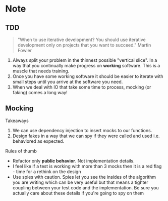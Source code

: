 # Note

## TDD

> "When to use iterative development? You should use iterative development only on projects that you want to succeed."
> Martin Fowler

1. Always split your problem in the thinnest possible "vertical slice". In a way that you continually make progress on **working** software. This is a muscle that needs training.
2. Once you have some working software it should be easier to iterate with small steps until you arrive at the software you need.
2. When we deal with IO that take some time to process, mocking (or faking) comes a long way!

## Mocking

Takeaways

1. We can use dependency injection to insert mocks to our functions.
2. Design fakes in a way that we can spy if they were called and used i.e. behaviored as expected. 

Rules of thumb

- Refactor only **public behavior**. Not implementation details.
- I feel like if a test is working with more than 3 mocks then it is a red flag - time for a rethink on the design
- Use spies with caution. Spies let you see the insides of the algorithm you are writing which can be very useful but that means a tighter coupling between your test code and the implementation. Be sure you actually care about these details if you're going to spy on them
